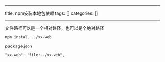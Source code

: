 
--- 
title:  npm安装本地包依赖 
tags: []
categories: [] 

---
文件路径可以是一个相对路径，也可以是个绝对路径

```
npm install ../xx-web

```

package.json

```
"xx-web": "file:../xx-web",

```
